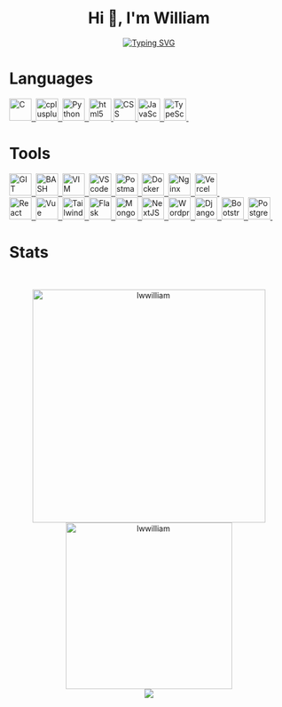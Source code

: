 <link rel="stylesheet" type='text/css' href="https://cdn.jsdelivr.net/gh/devicons/devicon@latest/devicon.min.css" />
<h1 align="center">Hi 👋, I'm William</h1>
<p align="center">
<a href="https://git.io/typing-svg"><img src="https://readme-typing-svg.herokuapp.com?font=Fira+Code&pause=1000&center=true&width=435&lines=Welcome+to+my+profile;Currently+a+cadet+in+42KL;rm+-rf+*" alt="Typing SVG" /></a>
</p>

# Languages
<div>
	<a href="https://en.wikipedia.org/wiki/C_(programming_language)">
		<img src="https://cdn.jsdelivr.net/gh/devicons/devicon/icons/c/c-original.svg" title="C" alt="C" width="40" height="40"/>&nbsp;
	</a>
	<a href="https://en.cppreference.com/w/">
		<img src="https://cdn.jsdelivr.net/gh/devicons/devicon/icons/cplusplus/cplusplus-original.svg" title="cplusplus" alt="cplusplus" width="40" height="40"/>&nbsp;
	</a>
	<a href="https://www.python.org/">
		<img src="https://cdn.jsdelivr.net/gh/devicons/devicon/icons/python/python-original.svg" title="Python" alt="Python" width="40" height="40"/>&nbsp;
	</a>
	<a href="https://en.wikipedia.org/wiki/HTML5">
		<img src="https://cdn.jsdelivr.net/gh/devicons/devicon/icons/html5/html5-original.svg" title="html5" alt="html5" width="40" height="40"/>
	</a>
	<a href="https://en.wikipedia.org/wiki/CSS">
		<img src="https://cdn.jsdelivr.net/gh/devicons/devicon/icons/css3/css3-original.svg" title="CSS" alt="CSS" width="40" height="40"/>
	</a>
	<a href="https://www.javascript.com/">
		<img src="https://cdn.jsdelivr.net/gh/devicons/devicon/icons/javascript/javascript-original.svg" title="JavaScript" alt="JavaScript" width="40" height="40"/>&nbsp;
	</a>
	<a href="https://www.typescriptlang.org/">
		<img src="https://cdn.jsdelivr.net/gh/devicons/devicon/icons/typescript/typescript-original.svg" title="TypeScript" alt="TypeScript" width="40" height="40"/>&nbsp;
	</a>
</div>


# Tools
<div>
	<a href="https://git-scm.com/">
		<img src="https://cdn.jsdelivr.net/gh/devicons/devicon/icons/git/git-original.svg" title="GIT" alt="GIT" width="40" height="40"/>&nbsp;
	</a>
	<a href="https://www.gnu.org/software/bash/">
		<img src="https://cdn.jsdelivr.net/gh/devicons/devicon/icons/bash/bash-original.svg" title="BASH" alt="BASH" width="40" height="40"/>&nbsp;
	</a>
	<a href="https://www.vim.org/">
<!-- 		<img src="https://cdn.jsdelivr.net/gh/devicons/devicon/icons/vim/vim-original.svg" title="VIM" alt="VIM" width="40" height="40"/>&nbsp; -->
        	<img src="https://cdn.jsdelivr.net/gh/devicons/devicon@latest/icons/vim/vim-plain.svg" title="VIM" alt="VIM" width="40" height="40"/>&nbsp;
	</a>
	<a href="https://code.visualstudio.com/">
		<img src="https://cdn.jsdelivr.net/gh/devicons/devicon/icons/vscode/vscode-original.svg" title="VSCode" alt="VScode" width="40" height="40"/>&nbsp;
	</a>
 	<a href="https://www.postman.com/">
        	<img src="https://cdn.jsdelivr.net/gh/devicons/devicon@latest/icons/postman/postman-original.svg" title="Postman" alt="Postman" width="40" height="40"/>&nbsp;
	</a>
<!-- 	<a href="https://github.com/">
		<img src="https://cdn.jsdelivr.net/gh/devicons/devicon/icons/github/github-original.svg" title="Github" alt="Github" width="40" height="40"/>&nbsp;
	</a> -->
	<a href="https://www.docker.com/">
<!-- 		<img src="https://cdn.jsdelivr.net/gh/devicons/devicon/icons/docker/docker-original.svg" title="Docker" alt="Docker" width="40" height="40"/>&nbsp; -->
        	<img src="https://cdn.jsdelivr.net/gh/devicons/devicon@latest/icons/docker/docker-plain.svg" title="Docker" alt="Docker" width="40" height="40"/>&nbsp;
	</a>
	<a href="https://www.nginx.com/">
  		<img src="https://cdn.jsdelivr.net/gh/devicons/devicon/icons/nginx/nginx-original.svg" title="Nginx" alt="Nginx" width="40" height="40"/>&nbsp;
	</a>
 	<a href="https://vercel.com/">
		<img src="https://www.svgrepo.com/show/361653/vercel-logo.svg" title="Vercel" alt="Vercel" width="40" height="40"/>&nbsp;
	</a>
</div>
<div>
	<a href="https://react.dev/">
  		<img src="https://cdn.jsdelivr.net/gh/devicons/devicon/icons/react/react-original.svg" title="React" alt="React" width="40" height="40"/>&nbsp;
	</a>
	<a href="https://vuejs.org/">
  		<img src="https://cdn.jsdelivr.net/gh/devicons/devicon/icons/vuejs/vuejs-original.svg" title="Vercel" alt="Vue" width="40" height="40"/>&nbsp;
	</a>
	<a href="https://tailwindcss.com/">
  		<img src="https://cdn.jsdelivr.net/gh/devicons/devicon@latest/icons/tailwindcss/tailwindcss-original.svg" title="Tailwind" alt="Tailwind" width="40" height="40"/>&nbsp;
	</a>
	<a href="https://flask.palletsprojects.com/">
  		<img src="https://cdn.jsdelivr.net/gh/devicons/devicon/icons/flask/flask-original.svg" title="Flask" alt="Flask" width="40" height="40"/>&nbsp;
	</a>
	<a href="https://www.mongodb.com/">
  		<img src="https://cdn.jsdelivr.net/gh/devicons/devicon/icons/mongodb/mongodb-original.svg" title="MongoDB" alt="MongoDB" width="40" height="40"/>&nbsp;
	</a>
	<a href="https://nextjs.org/">
  		<img src="https://cdn.jsdelivr.net/gh/devicons/devicon/icons/nextjs/nextjs-original.svg" title="NextJS" alt="NextJS" width="40" height="40"/>&nbsp;
	</a>
	<a href="https://wordpress.com/">
  		<img src="https://cdn.jsdelivr.net/gh/devicons/devicon/icons/wordpress/wordpress-plain.svg" title="Wordpress" alt="Wordpress" width="40" height="40"/>&nbsp;
	</a>
 	<a href="https://www.djangoproject.com/">
        	<img src="https://cdn.jsdelivr.net/gh/devicons/devicon@latest/icons/django/django-plain.svg" title="Django" alt="Django" width="40" height="40"/>&nbsp;
	</a>
	<a href="https://getbootstrap.com/">
        	<img src="https://cdn.jsdelivr.net/gh/devicons/devicon@latest/icons/bootstrap/bootstrap-original.svg" title="Bootstrap" alt="Bootstrap" width="40" height="40"/>&nbsp;
	</a>
 	<a href="https://www.postgresql.org/">
        	<img src="https://cdn.jsdelivr.net/gh/devicons/devicon@latest/icons/postgresql/postgresql-original.svg" title="PostgreSQL" alt="PostgreSQL" width="40" height="40"/>&nbsp;
	</a>
</div>
	
# Stats
<br>

<p align="center">
     <img src="https://github-readme-streak-stats.herokuapp.com/?user=lwwilliam&theme=tokyonight&hide_border=true&date_format=j%20M%5B%20Y%5D" width="420px" alt="lwwilliam" />
     <img src="https://github-readme-stats.vercel.app/api/top-langs?username=lwwilliam&show_icons=true&locale=en&layout=compact&theme=tokyonight&hide_border=true" width="300px" alt="lwwilliam"/>
<br>
<a href="https://github.com/antonkomarev/github-profile-views-counter">
    <img src="https://komarev.com/ghpvc/?username=lwwilliam&style=for-the-badge">
</a>
</p>

<!--
<picture>
  <source media="(prefers-color-scheme: dark)" srcset="https://github.com/lwwilliam/lwwilliam/blob/main/profile-3d-contrib/profile-night-view.svg">
  <source media="(prefers-color-scheme: light)" srcset="https://github.com/lwwilliam/lwwilliam/blob/main/profile-3d-contrib/profile-gitblock.svg">
  <img alt="github" src="https://github.com/lwwilliam/lwwilliam/blob/main/profile-3d-contrib/profile-night-view.svg" />
</picture>
-->
